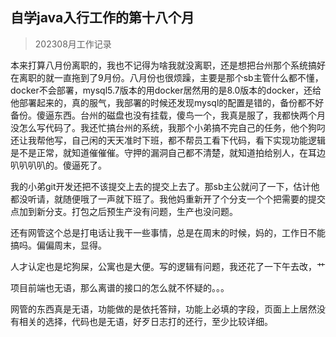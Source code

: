 ## 自学java入行工作的第十八个月

> 202308月工作记录

本来打算八月份离职的，我也不记得为啥我就没离职，还是想把台州那个系统搞好在离职的就一直拖到了9月份。八月份也很烦躁，主要是那个sb主管什么都不懂，docker不会部署，mysql5.7版本的用docker居然用的是8.0版本的docker，还给他部署起来的，真的服气，我部署的时候还发现mysql的配置是错的，备份都不好备份。傻逼东西。台州的磁盘也没有挂载，傻鸟一个，我真是服了，我都快两个月没怎么写代码了。我还忙搞台州的系统，我那个小弟搞不完自己的任务，他个狗叼还让我帮他写，自己闲的天天准时下班，都不帮员工看下代码，看下实现功能逻辑是不是正常，就知道催催催。守押的漏洞自己都不清楚，就知道拍给别人，在耳边叭叭叭叭的。傻逼死了。

我的小弟git开发还把不该提交上去的提交上去了。那sb主公就问了一下，估计他都没听请，就随便哦了一声就下班了。我他妈重新开了个分支一个个把需要的提交点加到新分支。打包之后预生产没有问题，生产也没问题。

还有网管这个总是打电话让我干一些事情，总是在周末的时候，妈的，工作日不能搞吗。偏偏周末，显得。

人才认定也是坨狗屎，公寓也是大便。写的逻辑有问题，我还花了一下午去改，艹

项目前端也无语，那么离谱的接口的怎么就不怀疑的。。。

网管的东西真是无语，功能做的是依托答辩，功能上必填的字段，页面上上居然没有相关的选择，代码也是无语，好歹日志打的还行，至少比较详细。